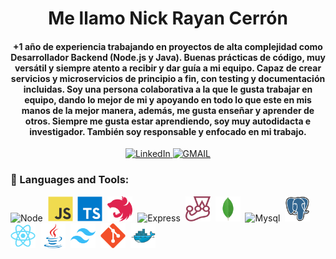 <div id="header" align="center">
	<h1 align="center">Me llamo Nick Rayan Cerrón</h1>
	<h4 align="center">+1 año de experiencia trabajando en proyectos de alta complejidad como Desarrollador Backend (Node.js y Java). Buenas prácticas de código, muy versátil y siempre atento a recibir y dar guía a mi equipo. Capaz de crear servicios y microservicios de principio a fin, con testing y documentación incluidas.
Soy una persona colaborativa a la que le gusta trabajar en equipo, dando lo mejor de mi y apoyando en todo lo que este en mis manos de la mejor manera, además, me gusta enseñar y aprender de otros.
Siempre me gusta estar aprendiendo, soy muy autodidacta e investigador. También soy responsable y enfocado en mi trabajo.
	</h4>
</div>
<div id="badges" align="center">
	<a href="https://www.linkedin.com/in/nick-rayan-cerron/" Target="_blank" >
	<img src="https://img.shields.io/badge/LinkedIn-0077B5?style=for-the-badge&logo=linkedin&logoColor=white" alt="LinkedIn" />
	</a>
	<a href="mailto:nickcerron@gmail.com" Target="_blank" >
	<img src="https://img.shields.io/badge/Gmail-D14836?style=for-the-badge&logo=gmail&logoColor=white" alt="GMAIL" />
	</a>
</div>
<div align="left">
	<h3>🔨 Languages and Tools:</h3>
	<div>
    <img src="https://static.airpair.com/img/software/node.js.icon.png" title="Node"alt="Node" width="40" height="40"/>&nbsp;
		<img src="https://github.com/devicons/devicon/blob/master/icons/javascript/javascript-original.svg" title="JavaScript" alt="JavaScript" width="40" height="40"/>&nbsp;
		<img src="https://github.com/devicons/devicon/blob/master/icons/typescript/typescript-original.svg" title="Typescript" alt="Typescript" width="40" height="40"/>&nbsp;
    <img src="https://github.com/devicons/devicon/blob/master/icons/nestjs/nestjs-original.svg" title="NestJS" alt="NestJS" width="40" height="40"/>&nbsp;
    <img src="https://assets.website-files.com/61ca3f775a79ec5f87fcf937/6202fcdee5ee8636a145a41b_1234.png" title="Express"alt="Express" width="40" height="40"/>&nbsp;
    <img src="https://github.com/devicons/devicon/blob/master/icons/jest/jest-plain.svg" title="Jest"alt="Jest" width="40" height="40"/>&nbsp;
    <img src="https://github.com/devicons/devicon/blob/master/icons/mongodb/mongodb-original.svg" title="Mongo"alt="Mongo" width="40" height="40"/>&nbsp;
    <img src="https://bobcares.com/wp-content/uploads/2022/06/mysql.png" title="Mysql" alt="Mysql" width="40" height="40"/>&nbsp;
    <img src="https://github.com/devicons/devicon/blob/master/icons/postgresql/postgresql-original.svg" title="Postgresql" alt="Postgresql" width="40" height="40"/>&nbsp;
		<img src="https://github.com/devicons/devicon/blob/master/icons/react/react-original.svg" title="React" alt="React" width="40" height="40"/>&nbsp;
		<img src="https://github.com/devicons/devicon/blob/master/icons/java/java-original.svg" title="Java"alt="Java" width="40" height="40"/>&nbsp;
    <img src="https://github.com/devicons/devicon/blob/master/icons/tailwindcss/tailwindcss-plain.svg" title="HTML5" alt="HTML" width="40" height="40"/>&nbsp;
    <img src="https://github.com/devicons/devicon/blob/master/icons/git/git-original.svg" title="Git" alt="Git" width="40" height="40"/>&nbsp;
    <img src="https://github.com/devicons/devicon/blob/master/icons/docker/docker-original.svg" title="Docker" alt="Docker" width="40" height="40"/>&nbsp;
	</div>
</div>

